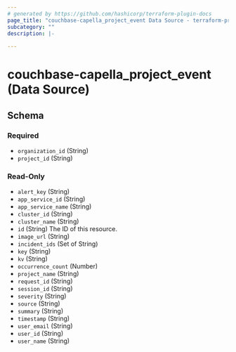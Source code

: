 ```yaml
---
# generated by https://github.com/hashicorp/terraform-plugin-docs
page_title: "couchbase-capella_project_event Data Source - terraform-provider-couchbase-capella"
subcategory: ""
description: |-
  
---
```


# couchbase-capella_project_event (Data Source)





<!-- schema generated by tfplugindocs -->
## Schema

### Required

- `organization_id` (String)
- `project_id` (String)

### Read-Only

- `alert_key` (String)
- `app_service_id` (String)
- `app_service_name` (String)
- `cluster_id` (String)
- `cluster_name` (String)
- `id` (String) The ID of this resource.
- `image_url` (String)
- `incident_ids` (Set of String)
- `key` (String)
- `kv` (String)
- `occurrence_count` (Number)
- `project_name` (String)
- `request_id` (String)
- `session_id` (String)
- `severity` (String)
- `source` (String)
- `summary` (String)
- `timestamp` (String)
- `user_email` (String)
- `user_id` (String)
- `user_name` (String)
